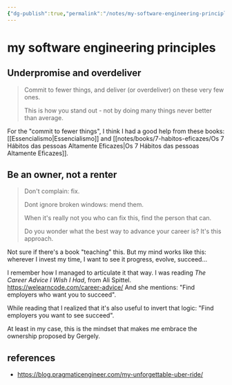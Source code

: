 ```yaml
---
{"dg-publish":true,"permalink":"/notes/my-software-engineering-principles/","dgHomeLink":true,"dgPassFrontmatter":false,"dgShowBacklinks":true,"dgShowLocalGraph":false}
---
```


# my software engineering principles

## Underpromise and overdeliver

> Commit to fewer things, and deliver (or overdeliver) on these very few ones.
> 
> This is how you stand out - not by doing many things never better than average.

For the "commit to fewer things", I think I had a good help from these books: [[Essencialismo|Essencialismo]]
and [[notes/books/7-habitos-eficazes/Os 7 Hábitos das pessoas Altamente Eficazes|Os 7 Hábitos das pessoas Altamente Eficazes]].


## Be an owner, not a renter

> Don't complain: fix.
> 
> Dont ignore broken windows: mend them.
> 
> When it's really not you who can fix this, find the person that can.
> 
> Do you wonder what the best way to advance your career is? It's this approach.

Not sure if there's a book "teaching" this. But my mind works like this: wherever I invest my time, I want to see it progress, evolve, succeed...

I remember how I managed to articulate it that way. I was reading *The Career Advice I Wish I Had*, from Ali Spittel.
<https://welearncode.com/career-advice/>
And she mentions: "Find employers who want you to succeed".

While reading that I realized that it's also useful to invert that logic: "Find employers you want to see succeed".

At least in my case, this is the mindset that makes me embrace the ownership proposed by Gergely.


## references

- <https://blog.pragmaticengineer.com/my-unforgettable-uber-ride/>


